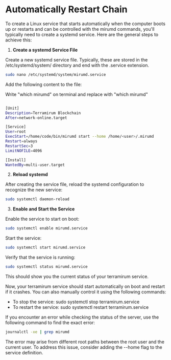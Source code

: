 # Automatically Restart Chain

To create a Linux service that starts automatically when the computer boots up or restarts and can be controlled with the mirumd commands, you'll typically need to create a systemd service. Here are the general steps to achieve this:

1. __Create a systemd Service File__


Create a new systemd service file. Typically, these are stored in the /etc/systemd/system/ directory and end with the .service extension.

```bash
sudo nano /etc/systemd/system/mirumd.service
```

Add the following content to the file:

Write "which mirumd" on terminal and replace with "which mirumd"

```bash

[Unit]
Description=Terramirum Blockchain
After=network-online.target

[Service]
User=root
ExecStart=/home/code/bin/mirumd start --home /home/<user>/.mirumd
Restart=always
RestartSec=3
LimitNOFILE=4096

[Install]
WantedBy=multi-user.target

```

2. __Reload systemd__

After creating the service file, reload the systemd configuration to recognize the new service:

```bash
sudo systemctl daemon-reload
```

3. __Enable and Start the Service__

Enable the service to start on boot:

```bash
sudo systemctl enable mirumd.service
```

Start the service:

```bash
sudo systemctl start mirumd.service
```

Verify that the service is running:

```bash
sudo systemctl status mirumd.service
```

This should show you the current status of your terramirum service.

Now, your terramirum service should start automatically on boot and restart if it crashes. You can also manually control it using the following commands:

- To stop the service: sudo systemctl stop terramirum.service
- To restart the service: sudo systemctl restart terramirum.service

If you encounter an error while checking the status of the server, use the following command to find the exact error:

```bash
journalctl -xe | grep mirumd
```

The error may arise from different root paths between the root user and the current user. To address this issue, consider adding the --home flag to the service definition.